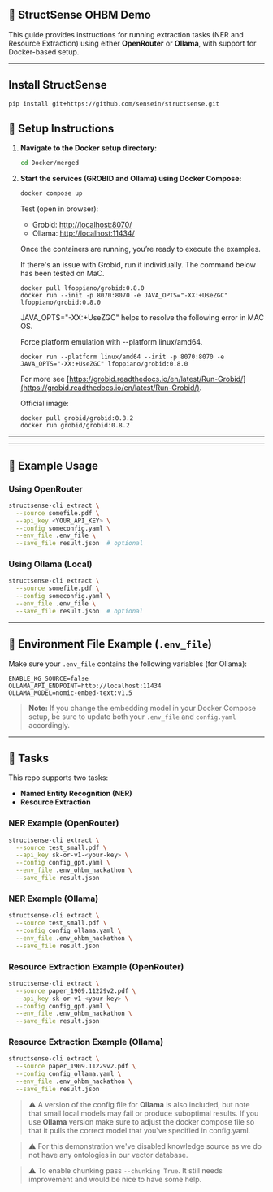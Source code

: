 ## 🧠 StructSense OHBM Demo

This guide provides instructions for running extraction tasks (NER and Resource Extraction) using either **OpenRouter** or **Ollama**, with support for Docker-based setup.

---
## Install StructSense
```shell
pip install git+https://github.com/sensein/structsense.git
```


## 🔧 Setup Instructions

1. **Navigate to the Docker setup directory:**

   ```bash
   cd Docker/merged
   ```

2. **Start the services (GROBID and Ollama) using Docker Compose:**

   ```bash
   docker compose up
   ```
   Test (open in browser):

   - Grobid: [http://localhost:8070/](http://localhost:8070/)
   - Ollama: [http://localhost:11434/](http://localhost:11434/)

   Once the containers are running, you’re ready to execute the examples.

   If there's an issue with Grobid, run it individually. The command below has been tested on MaC.

   ```shell
   docker pull lfoppiano/grobid:0.8.0
   docker run --init -p 8070:8070 -e JAVA_OPTS="-XX:+UseZGC" lfoppiano/grobid:0.8.0
   ```
   JAVA_OPTS="-XX:+UseZGC" helps to resolve the following error in MAC OS.

   Force platform emulation with --platform linux/amd64.

   ```shell
   docker run --platform linux/amd64 --init -p 8070:8070 -e JAVA_OPTS="-XX:+UseZGC" lfoppiano/grobid:0.8.0

   ```
   For more see [https://grobid.readthedocs.io/en/latest/Run-Grobid/](https://grobid.readthedocs.io/en/latest/Run-Grobid/).

   Official image:

   ```shell
   docker pull grobid/grobid:0.8.2
   docker run grobid/grobid:0.8.2
   ```
---



---

## 🧪 Example Usage

### Using OpenRouter

```bash
structsense-cli extract \
  --source somefile.pdf \
  --api_key <YOUR_API_KEY> \
  --config someconfig.yaml \
  --env_file .env_file \
  --save_file result.json  # optional
```

### Using Ollama (Local)

```bash
structsense-cli extract \
  --source somefile.pdf \
  --config someconfig.yaml \
  --env_file .env_file \
  --save_file result.json  # optional
```

---

## 📄 Environment File Example (`.env_file`)

Make sure your `.env_file` contains the following variables (for Ollama):

```env
ENABLE_KG_SOURCE=false
OLLAMA_API_ENDPOINT=http://localhost:11434
OLLAMA_MODEL=nomic-embed-text:v1.5
```

> **Note:** If you change the embedding model in your Docker Compose setup, be sure to update both your `.env_file` and `config.yaml` accordingly.

---

## 🧪 Tasks

This repo supports two tasks:
- **Named Entity Recognition (NER)**
- **Resource Extraction**

### NER Example (OpenRouter)

```bash
structsense-cli extract \
  --source test_small.pdf \
  --api_key sk-or-v1-<your-key> \
  --config config_gpt.yaml \
  --env_file .env_ohbm_hackathon \
  --save_file result.json
```

### NER Example (Ollama)

```bash
structsense-cli extract \
  --source test_small.pdf \
  --config config_ollama.yaml \
  --env_file .env_ohbm_hackathon \
  --save_file result.json
```

### Resource Extraction Example (OpenRouter)

```bash
structsense-cli extract \
  --source paper_1909.11229v2.pdf \
  --api_key sk-or-v1-<your-key> \
  --config config_gpt.yaml \
  --env_file .env_ohbm_hackathon \
  --save_file result.json
```
### Resource Extraction Example (Ollama)

```bash
structsense-cli extract \
  --source paper_1909.11229v2.pdf \
  --config config_ollama.yaml \
  --env_file .env_ohbm_hackathon \
  --save_file result.json
```

> ⚠️ A version of the config file for **Ollama** is also included, but note that small local models may fail or produce suboptimal results. If you use **Ollama** version make sure to adjust the docker compose file so that it pulls the correct model that you've specified in config.yaml.

> ⚠️ For this demonstration we've disabled knowledge source as we do not have any ontologies in our vector database.

> ⚠️ To enable chunking pass `--chunking True`. It still needs improvement and would be nice to have some help.
